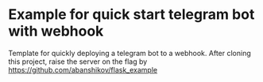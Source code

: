 # Example for quick start telegram bot with webhook

Template for quickly deploying a telegram bot to a webhook. After cloning this project, raise the server on the flag by <https://github.com/abanshikov/flask_example>
